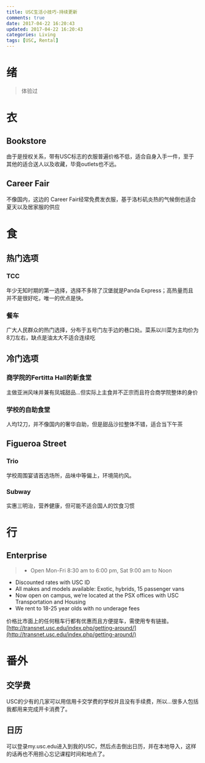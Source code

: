 ```yaml
---
title: USC生活小技巧-持续更新
comments: true
date: 2017-04-22 16:20:43
updated: 2017-04-22 16:20:43
categories: Living
tags: [USC, Rental]
---
```

# 绪
> 体验过

# 衣
## Bookstore
由于是授权关系，带有USC标志的衣服普遍价格不低，适合自身入手一件，至于其他的适合送人以及收藏，毕竟outlets也不远。
## Career Fair
不像国内，这边的 Career Fair经常免费发衣服，基于洛杉矶炎热的气候倒也适合夏天以及居家服的供应
# 食
## 热门选项
### TCC
年少无知时期的第一选择，选择不多除了汉堡就是Panda Express；高热量而且并不是很好吃，唯一的优点是快。  
### 餐车
广大人民群众的热门选择，分布于五号门左手边的巷口处。菜系以川菜为主均价为8刀左右，缺点是油太大不适合连续吃  
## 冷门选项
### 商学院的Fertitta Hall的新食堂
主做亚洲风味并兼有凤城甜品...但实际上主食并不正宗而且符合商学院整体的身价
### 学校的自助食堂
人均12刀，并不像国内的奢华自助，但是甜品沙拉整体不错，适合当下午茶
## Figueroa Street
### Trio
学校周围宴请首选场所，品味中等偏上，环境简约风。
### Subway
实惠三明治，营养健康，但可能不适合国人的饮食习惯
# 行
## Enterprise
>- Open Mon-Fri 8:30 am to 6:00 pm, Sat 9:00 am to Noon
- Discounted rates with USC ID
- All makes and models available: Exotic, hybrids, 15 passenger vans
- Now open on campus, we’re located at the PSX offices with USC Transportation and Housing
- We rent to 18-25 year olds with no underage fees

价格比市面上的任何租车行都有优惠而且方便提车，需使用专有链接。  
[http://transnet.usc.edu/index.php/getting-around/](http://transnet.usc.edu/index.php/getting-around/)
# 番外
## 交学费
USC的少有的几家可以用信用卡交学费的学校并且没有手续费，所以...很多人包括我都用来完成开卡消费了。
## 日历
可以登录my.usc.edu进入到我的USC，然后点击倒出日历，并在本地导入，这样的话再也不用担心忘记课程时间和地点了。
